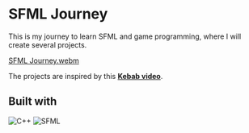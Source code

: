 # SFML Journey

This is my journey to learn SFML and game programming, where I will create several projects.

[SFML Journey.webm](https://github.com/user-attachments/assets/f9e801ce-8a52-4d98-883a-4f668f838eb5)

The projects are inspired by this <a href="https://www.youtube.com/watch?v=kbVn7Jdhl3Y">**Kebab video**</a>.

## Built with

![C++](https://img.shields.io/badge/c++-%2300599C.svg?style=for-the-badge&logo=c%2B%2B&logoColor=white) ![SFML](https://img.shields.io/badge/SFML-%23008f39.svg?style=for-the-badge&logo=SFML&logoColor=white)
